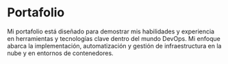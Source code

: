 # Portafolio
Mi portafolio está diseñado para demostrar mis habilidades y experiencia en herramientas y tecnologías clave dentro del mundo DevOps. Mi enfoque abarca la implementación, automatización y gestión de infraestructura en la nube y en entornos de contenedores.
